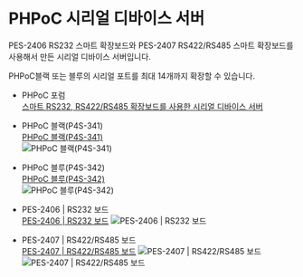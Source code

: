 # PHPoC 시리얼 디바이스 서버

PES-2406 RS232 스마트 확장보드와 PES-2407 RS422/RS485 스마트 확장보드를 사용해서 만든 시리얼 디바이스 서버입니다.

PHPoC블랙 또는 블루의 시리얼 포트를 최대 14개까지 확장할 수 있습니다.

* PHPoC 포럼  
[스마트 RS232, RS422/RS485 확장보드를 사용한 시리얼 디바이스 서버](https://cafe.naver.com/phpoc/1372)

* PHPoC 블랙(P4S-341)  
[PHPoC 블랙(P4S-341)](https://kr.phpoc.com/phpoc_black.php "PHPoC 블랙(P4S-341)")  
![PHPoC 블랙(P4S-341)](https://common.phpoc.com/img/products/P4S-341-Hardware.png "PHPoC 블랙(P4S-341)")  


* PHPoC 블루(P4S-342)  
[PHPoC 블루(P4S-342)](https://kr.phpoc.com/phpoc_blue.php "PHPoC 블루(P4S-342)")  
![PHPoC 블루(P4S-342)](https://common.phpoc.com/img/products/P4S-342_Hardware.png "PHPoC 블루(P4S-342)")

* PES-2406 | RS232 보드  
[PES-2406 | RS232 보드](https://kr.phpoc.com/smart_expansion_board.php#smart_rs232_board)
![PES-2406 | RS232 보드](https://common.phpoc.com/img/PES-2406_Hardware.png)

* PES-2407 | RS422/RS485 보드  
[PES-2407 | RS422/RS485 보드](https://kr.phpoc.com/smart_expansion_board.php#smart_rs422_rs485_board)
![PES-2407 | RS422/RS485 보드](https://common.phpoc.com/img/PES-2407_Hardware_T.png)
![PES-2407 | RS422/RS485 보드](https://common.phpoc.com/img/PES-2407_Hardware_S.png)



